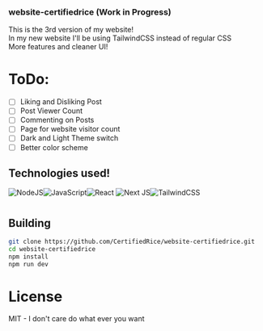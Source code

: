 ### website-certifiedrice (Work in Progress)
This is the 3rd version of my website!\
In my new website I'll be using TailwindCSS instead of regular CSS\
More features and cleaner UI!
#

# ToDo:
- [ ] Liking and Disliking Post
- [ ] Post Viewer Count
- [ ] Commenting on Posts
- [ ] Page for website visitor count
- [ ] Dark and Light Theme switch
- [ ] Better color scheme

## Technologies used!
![NodeJS](https://img.shields.io/badge/node.js-6DA55F?style=for-the-badge&logo=node.js&logoColor=white)![JavaScript](https://img.shields.io/badge/javascript-%23323330.svg?style=for-the-badge&logo=javascript&logoColor=%23F7DF1E)![React](https://img.shields.io/badge/react-%2320232a.svg?style=for-the-badge&logo=react&logoColor=%2361DAFB)
![Next JS](https://img.shields.io/badge/Next-black?style=for-the-badge&logo=next.js&logoColor=white)![TailwindCSS](https://img.shields.io/badge/tailwindcss-%2338B2AC.svg?style=for-the-badge&logo=tailwind-css&logoColor=white)

#

## Building
```bash
git clone https://github.com/CertifiedRice/website-certifiedrice.git
cd website-certifiedrice
npm install
npm run dev
```

# License
MIT - I don't care do what ever you want
